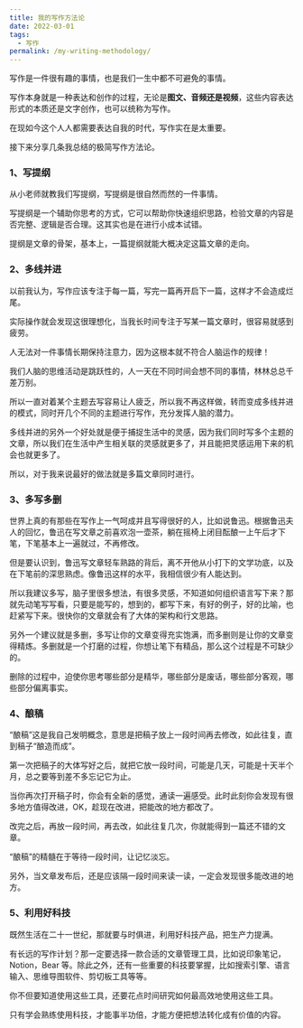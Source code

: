 ```yaml
---
title: 我的写作方法论
date: 2022-03-01
tags:
  - 写作
permalink: /my-writing-methodology/
---
```


写作是一件很有趣的事情，也是我们一生中都不可避免的事情。

写作本身就是一种表达和创作的过程，无论是**图文、音频还是视频**，这些内容表达形式的本质还是文字创作，也可以统称为写作。

在现如今这个人人都需要表达自我的时代，写作实在是太重要。

接下来分享几条我总结的极简写作方法论。

### **1、写提纲**

从小老师就教我们写提纲，写提纲是很自然而然的一件事情。

写提纲是一个辅助你思考的方式，它可以帮助你快速组织思路，检验文章的内容是否完整、逻辑是否合理。这其实也是在进行小成本试错。

提纲是文章的骨架，基本上，一篇提纲就能大概决定这篇文章的走向。

### **2、多线并进**

以前我认为，写作应该专注于每一篇，写完一篇再开启下一篇，这样才不会造成烂尾。

实际操作就会发现这很理想化，当我长时间专注于写某一篇文章时，很容易就感到疲劳。

人无法对一件事情长期保持注意力，因为这根本就不符合人脑运作的规律！

我们人脑的思维活动是跳跃性的，人一天在不同时间会想不同的事情，林林总总千差万别。

所以一直对着某个主题去写容易让人疲乏，所以我不再这样做，转而变成多线并进的模式，同时开几个不同的主题进行写作，充分发挥人脑的潜力。

多线并进的另外一个好处就是便于捕捉生活中的灵感，因为我们同时写多个主题的文章，所以我们在生活中产生相关联的灵感就更多了，并且能把灵感运用下来的机会也就更多了。

所以，对于我来说最好的做法就是多篇文章同时进行。

### **3、多写多删**

世界上真的有那些在写作上一气呵成并且写得很好的人，比如说鲁迅。根据鲁迅夫人的回忆，鲁迅在写文章之前喜欢泡一壶茶，躺在摇椅上闭目酝酿一上午后才下笔，下笔基本上一遍就过，不再修改。

但是要认识到，鲁迅写文章轻车熟路的背后，离不开他从小打下的文学功底，以及在下笔前的深思熟虑。像鲁迅这样的水平，我相信很少有人能达到。

所以我建议多写，脑子里很多想法，有很多灵感，不知道如何组织语言写下来？那就先动笔写写看，只要是能写的，想到的，都写下来，有好的例子，好的比喻，也赶紧写下来。很快你的文章就会有了大体的架构和行文思路。

另外一个建议就是多删，多写让你的文章变得充实饱满，而多删则是让你的文章变得精炼。多删就是一个打磨的过程，你想让笔下有精品，那么这个过程是不可缺少的。

删除的过程中，迫使你思考哪些部分是精华，哪些部分是废话，哪些部分客观，哪些部分偏离事实。

### **4、酿稿**

“酿稿”这是我自己发明概念，意思是把稿子放上一段时间再去修改，如此往复，直到稿子“酿造而成”。

第一次把稿子的大体写好之后，就把它放一段时间，可能是几天，可能是十天半个月，总之要等到差不多忘记它为止。

当你再次打开稿子时，你会有全新的感觉，通读一遍感受。此时此刻你会发现有很多地方值得改进，OK，趁现在改进，把能改的地方都改了。

改完之后，再放一段时间，再去改，如此往复几次，你就能得到一篇还不错的文章。

“酿稿”的精髓在于等待一段时间，让记忆淡忘。

另外，当文章发布后，还是应该隔一段时间来读一读，一定会发现很多能改进的地方。

### **5、利用好科技**

既然生活在二十一世纪，那就要与时俱进，利用好科技产品，把生产力提满。

有长远的写作计划？那一定要选择一款合适的文章管理工具，比如说印象笔记，Notion，Bear 等。除此之外，还有一些重要的科技要掌握，比如搜索引擎、语言输入、思维导图软件、剪切板工具等等。

你不但要知道使用这些工具，还要花点时间研究如何最高效地使用这些工具。

只有学会熟练使用科技，才能事半功倍，才能方便把想法转化成有价值的内容。